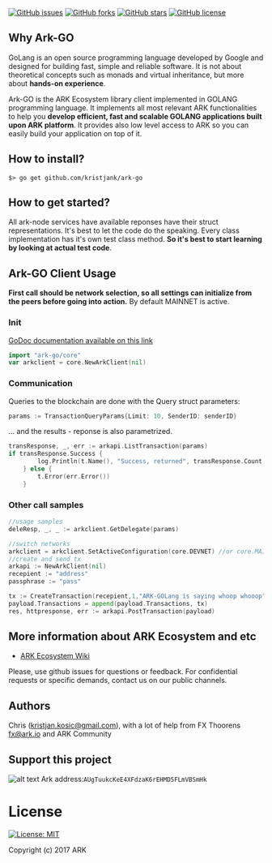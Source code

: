 [![GitHub issues](https://img.shields.io/github/issues/kristjank/ark-net.svg)](https://github.com/kristjank/ark-go/issues)&nbsp;[![GitHub forks](https://img.shields.io/github/forks/kristjank/ark-net.svg)](https://github.com/kristjank/ark-go/network)&nbsp;[![GitHub stars](https://img.shields.io/github/stars/kristjank/ark-net.svg)](https://github.com/kristjank/ark-go/stargazers)&nbsp;[![GitHub license](https://img.shields.io/badge/license-MIT-blue.svg)](https://raw.githubusercontent.com/kristjank/ark-go/master/LICENSE)

## Why Ark-GO
GoLang is an open source programming language developed by Google and designed for building fast, simple and reliable software. It is not about theoretical concepts such as monads and virtual inheritance, but more about **hands-on experience**.

Ark-GO is the ARK Ecosystem library client implemented in GOLANG programming language. It implements all most relevant ARK functionalities to help you  **develop efficient, fast and scalable GOLANG applications built upon ARK platform**. It provides also low level access to ARK so you can easily build your application on top of it. 

## How to install?
```
$> go get github.com/kristjank/ark-go
```
## How to get started? 
All ark-node services have available reponses have their struct representations. It's best to let the code do the speaking. Every class implementation has it's own test class method. **So it's best to start learning by looking at actual test code**.

## Ark-GO Client Usage
**First call should be network selection, so all settings can initialize from the peers before going into action.**  By default MAINNET is active.

### Init
[GoDoc documentation available on this link](https://godoc.org/github.com/kristjank/ark-go/core)
```go
import "ark-go/core"
var arkclient = core.NewArkClient(nil)
```

### Communication
Queries to the blockchain are done with the Query struct parameters:

```go
params := TransactionQueryParams{Limit: 10, SenderID: senderID}
```
... and the results -  reponse is also parametrized.
```go
transResponse, _, err := arkapi.ListTransaction(params)
if transResponse.Success {
		log.Println(t.Name(), "Success, returned", transResponse.Count, "transactions")
	} else {
		t.Error(err.Error())
	}
```

### Other call samples
```go
//usage samples
deleResp, _, _ := arkclient.GetDelegate(params)

//switch networks
arkclient = arkclient.SetActiveConfiguration(core.DEVNET) //or core.MAINNET
//create and send tx
arkapi := NewArkClient(nil)
recepient := "address"
passphrase := "pass"

tx := CreateTransaction(recepient,1,"ARK-GOLang is saying whoop whooop",passphrase, "")
payload.Transactions = append(payload.Transactions, tx)
res, httpresponse, err := arkapi.PostTransaction(payload)
```
## More information about ARK Ecosystem and etc
* [ARK Ecosystem Wiki](https://github.com/ArkEcosystem/wiki)

Please, use github issues for questions or feedback. For confidential requests or specific demands, contact us on our public channels.

## Authors
Chris (kristjan.kosic@gmail.com), with a lot of help from FX Thoorens fx@ark.io and ARK Community

## Support this project
![alt text](https://github.com/Moustikitos/arky/raw/master/ark-logo.png)
Ark address:``AUgTuukcKeE4XFdzaK6rEHMD5FLmVBSmHk``


# License
[![License: MIT](https://img.shields.io/badge/License-MIT-yellow.svg)](https://opensource.org/licenses/MIT)

Copyright (c) 2017 ARK
